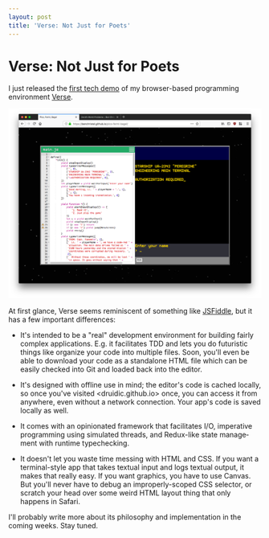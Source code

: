 ```yaml
---
layout: post
title: 'Verse: Not Just for Poets'
---
```


# Verse: Not Just for Poets

I just released the [first tech
demo](https://benchristel.github.io/pico-fermi-bagel) of my
browser-based programming environment
[Verse](https://github.com/druidic/verse).

![A screenshot of the Verse editor running a simple game](/assets/verse-demo.png)

At first glance, Verse seems reminiscent of something like
[JSFiddle](https://jsfiddle.net), but it has a few important
differences:

- It's intended to be a "real" development environment for
  building fairly complex applications. E.g. it facilitates
  TDD and lets you do futuristic things like organize your
  code into multiple files. Soon, you'll even be able to
  download your code as a standalone HTML file which can be
  easily checked into Git and loaded back into the editor.

- It's designed with offline use in mind; the editor's code
  is cached locally, so once you've visited
  <druidic.github.io> once, you can access it from anywhere,
  even without a network connection. Your app's code is saved
  locally as well.

- It comes with an opinionated framework that facilitates
  I/O, imperative programming using simulated threads, and
  Redux-like state manage&shy;ment with runtime typechecking.

- It doesn't let you waste time messing with HTML and CSS.
  If you want a terminal-style app that takes textual input
  and logs textual output, it makes that really easy. If you
  want graphics, you have to use Canvas. But you'll never
  have to debug an improperly-scoped CSS selector, or
  scratch your head over some weird HTML layout thing that
  only happens in Safari.

I'll probably write more about its philosophy and
implementation in the coming weeks. Stay tuned.
